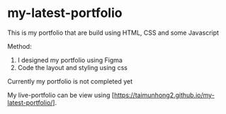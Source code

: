 # my-latest-portfolio

This is my portfolio that are build using HTML, CSS and some Javascript

Method:
1. I designed my portfolio using Figma
2. Code the layout and styling using css

Currently my portfolio is not completed yet

My live-portfolio can be view using [https://taimunhong2.github.io/my-latest-portfolio/].
 
